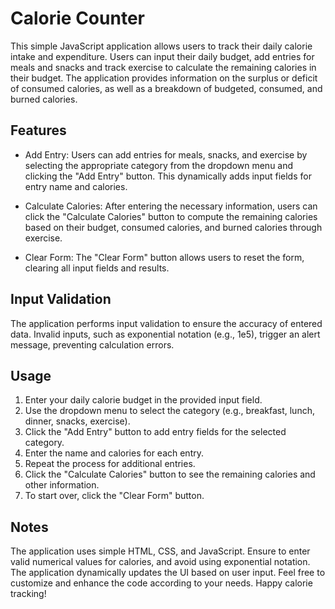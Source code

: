 # Calorie Counter

This simple JavaScript application allows users to track their daily calorie intake and expenditure. 
Users can input their daily budget, add entries for meals and snacks 
and track exercise to calculate the remaining calories in their budget. 
The application provides information on the surplus or deficit of consumed calories, 
as well as a breakdown of budgeted, consumed, and burned calories.

## Features
* Add Entry: Users can add entries for meals, snacks, and exercise by selecting
  the appropriate category from the dropdown menu and clicking the "Add Entry" button.
  This dynamically adds input fields for entry name and calories.

* Calculate Calories: After entering the necessary information,
  users can click the "Calculate Calories" button to compute the remaining
  calories based on their budget, consumed calories, and burned calories through exercise.

* Clear Form: The "Clear Form" button allows users to reset the form,
  clearing all input fields and results.

## Input Validation
The application performs input validation to ensure the accuracy of entered data. 
Invalid inputs, such as exponential notation (e.g., 1e5), trigger an alert message, 
preventing calculation errors.

## Usage
1. Enter your daily calorie budget in the provided input field.
2. Use the dropdown menu to select the category (e.g., breakfast, lunch, dinner, snacks, exercise).
3. Click the "Add Entry" button to add entry fields for the selected category.
4. Enter the name and calories for each entry.
5. Repeat the process for additional entries.
6. Click the "Calculate Calories" button to see the remaining calories and other information.
7. To start over, click the "Clear Form" button.
   
## Notes
The application uses simple HTML, CSS, and JavaScript.
Ensure to enter valid numerical values for calories, and avoid using exponential notation.
The application dynamically updates the UI based on user input.
Feel free to customize and enhance the code according to your needs. Happy calorie tracking!
